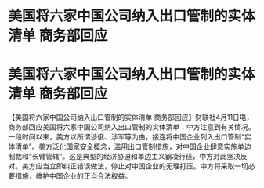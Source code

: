 # 美国将六家中国公司纳入出口管制的实体清单 商务部回应

# 美国将六家中国公司纳入出口管制的实体清单 商务部回应

【美国将六家中国公司纳入出口管制的实体清单
商务部回应】财联社4月11日电，商务部回应美国将六家中国公司纳入出口管制的实体清单：中方注意到有关情况。一段时间以来，美方以所谓涉俄、涉军等为由，接连将中国企业列入出口管制“实体清单”。美方泛化国家安全概念，滥用出口管制措施，对中国企业肆意实施单边制裁和“长臂管辖”。这是典型的经济胁迫和单边主义霸凌行径，中方对此坚决反对。美方应当立即纠正错误做法，停止对中国企业的无理打压。中方将采取一切必要措施，维护中国企业的正当合法权益。

